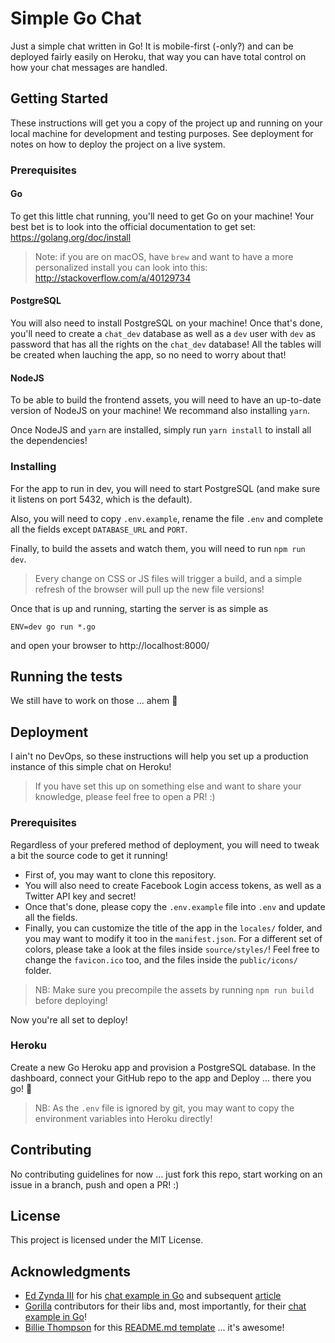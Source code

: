 # Simple Go Chat

Just a simple chat written in Go!
It is mobile-first (-only?) and can be deployed fairly easily on Heroku, that way you can have total control on how your chat messages are handled.

## Getting Started

These instructions will get you a copy of the project up and running on your local machine for development and testing purposes. See deployment for notes on how to deploy the project on a live system.

### Prerequisites

#### Go
To get this little chat running, you'll need to get Go on your machine!
Your best bet is to look into the official documentation to get set: https://golang.org/doc/install

> Note: if you are on macOS, have `brew` and want to have a more personalized install you can look into this: http://stackoverflow.com/a/40129734

#### PostgreSQL

You will also need to install PostgreSQL on your machine!
Once that's done, you'll need to create a `chat_dev` database as well as a `dev` user with `dev` as password that has all the rights on the `chat_dev` database! All the tables will be created when lauching the app, so no need to worry about that!

#### NodeJS

To be able to build the frontend assets, you will need to have an up-to-date version of NodeJS on your machine! We recommand also installing `yarn`.

Once NodeJS and `yarn` are installed, simply run `yarn install` to install all the dependencies!

### Installing

For the app to run in dev, you will need to start PostgreSQL (and make sure it listens on port 5432, which is the default).

Also, you will need to copy `.env.example`, rename the file `.env` and complete all the fields except `DATABASE_URL` and `PORT`.

Finally, to build the assets and watch them, you will need to run `npm run dev`.
> Every change on CSS or JS files will trigger a build, and a simple refresh of the browser will pull up the new file versions!

Once that is up and running, starting the server is as simple as

```
ENV=dev go run *.go
```

and open your browser to http://localhost:8000/

## Running the tests

We still have to work on those ... ahem :grimacing:

## Deployment

I ain't no DevOps, so these instructions will help you set up a production instance of this simple chat on Heroku!
> If you have set this up on something else and want to share your knowledge, please feel free to open a PR! :)

### Prerequisites

Regardless of your prefered method of deployment, you will need to tweak a bit the source code to get it running!
- First of, you may want to clone this repository.
- You will also need to create Facebook Login access tokens, as well as a Twitter API key and secret!
- Once that's done, please copy the `.env.example` file into `.env` and update all the fields.
- Finally, you can customize the title of the app in the `locales/` folder, and you may want to modify it too in the `manifest.json`. For a different set of colors, please take a look at the files inside `source/styles/`! Feel free to change the `favicon.ico` too, and the files inside the `public/icons/` folder.

> NB: Make sure you precompile the assets by running `npm run build` before deploying!

Now you're all set to deploy!

### Heroku

Create a new Go Heroku app and provision a PostgreSQL database.
In the dashboard, connect your GitHub repo to the app and Deploy ... there you go! :tada:

> NB: As the `.env` file is ignored by git, you may want to copy the environment variables into Heroku directly!

## Contributing

No contributing guidelines for now ... just fork this repo, start working on an issue in a branch, push and open a PR! :)

## License

This project is licensed under the MIT License.

## Acknowledgments

* [Ed Zynda III](https://github.com/ezynda3) for his [chat example in Go](https://github.com/ezynda3/go-chat) and subsequent [article](https://scotch.io/bar-talk/build-a-realtime-chat-server-with-go-and-websockets)
* [Gorilla](https://github.com/gorilla) contributors for their libs and, most importantly, for their [chat example in Go](https://github.com/gorilla/websocket/tree/master/examples/chat)!
* [Billie Thompson](https://github.com/PurpleBooth) for this [README.md template](https://gist.github.com/PurpleBooth/109311bb0361f32d87a2) ... it's awesome!
